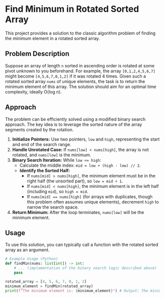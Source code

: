 # Find Minimum in Rotated Sorted Array

This project provides a solution to the classic algorithm problem of finding the minimum element in a rotated sorted array.

## Problem Description

Suppose an array of length `n` sorted in ascending order is rotated at some pivot unknown to you beforehand. For example, the array `[0,1,2,4,5,6,7]` might become `[4,5,6,7,0,1,2]` if it was rotated 4 times. Given such a rotated sorted array `nums` of unique elements, the task is to return the minimum element of this array. The solution should aim for an optimal time complexity, ideally O(log n).

## Approach

The problem can be efficiently solved using a modified binary search approach. The key idea is to leverage the sorted nature of the array segments created by the rotation.

1.  **Initialize Pointers:** Use two pointers, `low` and `high`, representing the start and end of the search range.
2.  **Handle Unrotated Case:** If `nums[low] < nums[high]`, the array is not rotated, and `nums[low]` is the minimum.
3.  **Binary Search Iteration:** While `low <= high`:
    *   Calculate the middle index: `mid = low + (high - low) // 2`.
    *   **Identify the Sorted Half:**
        *   If `nums[mid] > nums[high]`, the minimum element must be in the right half (the unsorted part), so `low = mid + 1`.
        *   If `nums[mid] < nums[high]`, the minimum element is in the left half (including `mid`), so `high = mid`.
        *   If `nums[mid] == nums[high]` (for arrays with duplicates, though this problem often assumes unique elements), decrement `high` to narrow the search space.
4.  **Return Minimum:** After the loop terminates, `nums[low]` will be the minimum element.

## Usage

To use this solution, you can typically call a function with the rotated sorted array as an argument.

```python
# Example Usage (Python)
def findMin(nums: list[int]) -> int:
    # ... (implementation of the binary search logic described above)
    pass

rotated_array = [4, 5, 6, 7, 0, 1, 2]
minimum_element = findMin(rotated_array)
print(f"The minimum element is: {minimum_element}") # Output: The minimum element is: 0